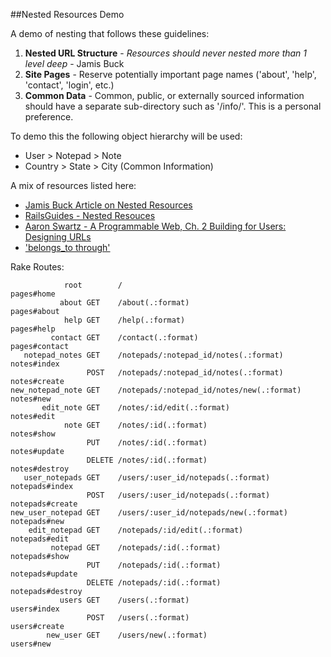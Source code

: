 ##Nested Resources Demo

A demo of nesting that follows these guidelines:

1. **Nested URL Structure** - *Resources should never nested more than 1 level deep* - Jamis Buck
2. **Site Pages** - Reserve potentially important page names ('about', 'help', 'contact', 'login', etc.)
3. **Common Data** - Common, public, or externally sourced information should have a separate sub-directory such as '/info/'.  This is a personal preference.

To demo this the following object hierarchy will be used:

- User > Notepad > Note
- Country > State > City (Common Information)


A mix of resources listed here:

- [Jamis Buck Article on Nested Resources](http://weblog.jamisbuck.org/2007/2/5/nesting-resources)
- [RailsGuides - Nested Resouces](http://guides.rubyonrails.org/routing.html#nested-resources)
- [Aaron Swartz - A Programmable Web, Ch. 2 Building for Users: Designing URLs](http://www.morganclaypool.com/doi/abs/10.2200/S00481ED1V01Y201302WBE005)
- ['belongs_to through'](http://stackoverflow.com/a/7835634)

Rake Routes:

                root        /                                         pages#home
               about GET    /about(.:format)                          pages#about
                help GET    /help(.:format)                           pages#help
             contact GET    /contact(.:format)                        pages#contact
       notepad_notes GET    /notepads/:notepad_id/notes(.:format)     notes#index
                     POST   /notepads/:notepad_id/notes(.:format)     notes#create
    new_notepad_note GET    /notepads/:notepad_id/notes/new(.:format) notes#new
           edit_note GET    /notes/:id/edit(.:format)                 notes#edit
                note GET    /notes/:id(.:format)                      notes#show
                     PUT    /notes/:id(.:format)                      notes#update
                     DELETE /notes/:id(.:format)                      notes#destroy
       user_notepads GET    /users/:user_id/notepads(.:format)        notepads#index
                     POST   /users/:user_id/notepads(.:format)        notepads#create
    new_user_notepad GET    /users/:user_id/notepads/new(.:format)    notepads#new
        edit_notepad GET    /notepads/:id/edit(.:format)              notepads#edit
             notepad GET    /notepads/:id(.:format)                   notepads#show
                     PUT    /notepads/:id(.:format)                   notepads#update
                     DELETE /notepads/:id(.:format)                   notepads#destroy
               users GET    /users(.:format)                          users#index
                     POST   /users(.:format)                          users#create
            new_user GET    /users/new(.:format)                      users#new
